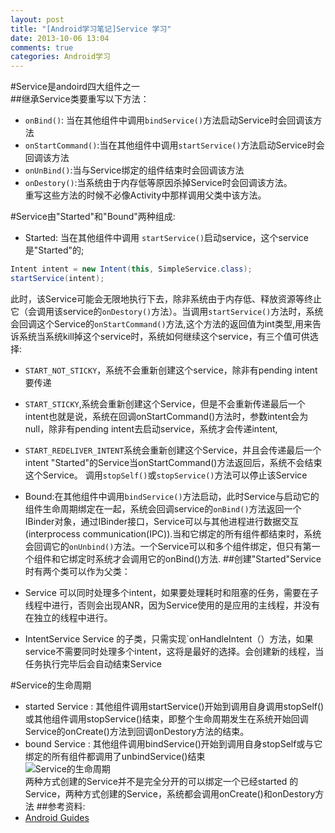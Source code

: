 ```yaml
---
layout: post
title: "[Android学习笔记]Service 学习"
date: 2013-10-06 13:04
comments: true
categories: Android学习
---
```

#Service是andoird四大组件之一  
##继承Service类要重写以下方法：
* `onBind()`: 当在其他组件中调用`bindService()`方法启动Service时会回调该方法
* `onStartCommand()`:当在其他组件中调用`startService()`方法启动Service时会回调该方法
* `onUnBind()`:当与Service绑定的组件结束时会回调该方法
* `onDestory()`:当系统由于内存低等原因杀掉Service时会回调该方法。  
重写这些方法的时候不必像Activity中那样调用父类中该方法。
<!--more-->
#Service由"Started"和"Bound"两种组成:
* Started: 当在其他组件中调用 `startService()`启动service，这个service是"Started"的;
```java
Intent intent = new Intent(this, SimpleService.class);
startService(intent);
```
此时，该Service可能会无限地执行下去，除非系统由于内存低、释放资源等终止它（会调用该service的`onDestory()`方法）。当调用`startService()`方法时，系统会回调这个Service的`onStartCommand()`方法,这个方法的返回值为int类型,用来告诉系统当系统kill掉这个service时，系统如何继续这个service，有三个值可供选择:
  * `START_NOT_STICKY`，系统不会重新创建这个service，除非有pending intent要传递
  * `START_STICKY`,系统会重新创建这个Service，但是不会重新传递最后一个intent也就是说，系统在回调onStartCommand()方法时，参数intent会为null，除非有pending intent去启动service，系统才会传递intent,
  * `START_REDELIVER_INTENT`系统会重新创建这个Service，并且会传递最后一个intent
"Started"的Service当onStartCommand()方法返回后，系统不会结束这个Service。 调用`stopSelf()`或`stopService()`方法可以停止该Service

* Bound:在其他组件中调用`bindService()`方法启动，此时Service与启动它的组件生命周期绑定在一起，系统会回调service的`onBind()`方法返回一个IBinder对象，通过IBinder接口，Service可以与其他进程进行数据交互 (interprocess communication(IPC)).当和它绑定的所有组件都结束时，系统会回调它的`onUnbind()`方法。一个Service可以和多个组件绑定，但只有第一个组件和它绑定时系统才会调用它的onBind()方法.
##创建"Started"Service时有两个类可以作为父类：
* Service 可以同时处理多个intent，如果要处理耗时和阻塞的任务，需要在子线程中进行，否则会出现ANR，因为Service使用的是应用的主线程，并没有在独立的线程中进行。
* IntentService Service 的子类，只需实现`onHandleIntent（）方法，如果service不需要同时处理多个intent，这将是最好的选择。会创建新的线程，当任务执行完毕后会自动结束Service

#Service的生命周期

* started Service : 其他组件调用startService()开始到调用自身调用stopSelf()或其他组件调用stopService()结束，即整个生命周期发生在系统开始回调Service的onCreate()方法到回调onDestory方法的结束。
* bound Service :  其他组件调用bindService()开始到调用自身stopSelf或与它绑定的所有组件都调用了unbindService()结束  
![Service的生命周期](http://developer.android.com/images/service_lifecycle.png)  
两种方式创建的Service并不是完全分开的可以绑定一个已经started 的Service，两种方式创建的Service，系统都会调用onCreate()和onDestory方法
##参考资料:
* [Android Guides](http://developer.android.com/guide/components/services.html)

